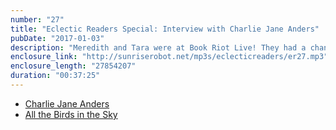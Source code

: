 ```yaml
---
number: "27"
title: "Eclectic Readers Special: Interview with Charlie Jane Anders"
pubDate: "2017-01-03"
description: "Meredith and Tara were at Book Riot Live! They had a chance to interview 3 authors. This episode is with Charlie Jane Anders author of All the Birds in the Sky."
enclosure_link: "http://sunriserobot.net/mp3s/eclecticreaders/er27.mp3"
enclosure_length: "27854207"
duration: "00:37:25"
---
```

- [Charlie Jane Anders](http://charliejane.net/)
- [All the Birds in the Sky](https://www.goodreads.com/book/show/25372801-all-the-birds-in-the-sky)
